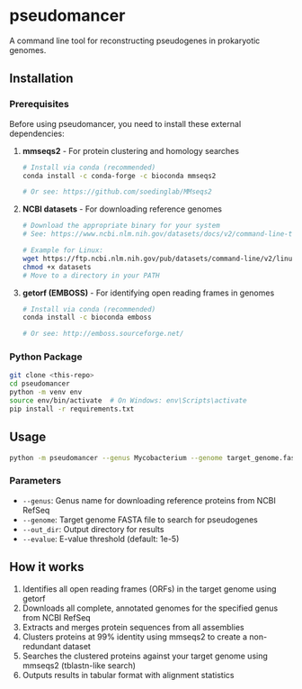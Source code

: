 # pseudomancer

A command line tool for reconstructing pseudogenes in prokaryotic genomes.

## Installation

### Prerequisites

Before using pseudomancer, you need to install these external dependencies:

1. **mmseqs2** - For protein clustering and homology searches

   ```bash
   # Install via conda (recommended)
   conda install -c conda-forge -c bioconda mmseqs2

   # Or see: https://github.com/soedinglab/MMseqs2
   ```

2. **NCBI datasets** - For downloading reference genomes

   ```bash
   # Download the appropriate binary for your system
   # See: https://www.ncbi.nlm.nih.gov/datasets/docs/v2/command-line-tools/download-and-install/

   # Example for Linux:
   wget https://ftp.ncbi.nlm.nih.gov/pub/datasets/command-line/v2/linux-amd64/datasets
   chmod +x datasets
   # Move to a directory in your PATH
   ```

3. **getorf (EMBOSS)** - For identifying open reading frames in genomes

   ```bash
   # Install via conda (recommended)
   conda install -c bioconda emboss

   # Or see: http://emboss.sourceforge.net/
   ```

### Python Package

```bash
git clone <this-repo>
cd pseudomancer
python -m venv env
source env/bin/activate  # On Windows: env\Scripts\activate
pip install -r requirements.txt
```

## Usage

```bash
python -m pseudomancer --genus Mycobacterium --genome target_genome.fasta --out_dir results/
```

### Parameters

- `--genus`: Genus name for downloading reference proteins from NCBI RefSeq
- `--genome`: Target genome FASTA file to search for pseudogenes
- `--out_dir`: Output directory for results
- `--evalue`: E-value threshold (default: 1e-5)

## How it works

1. Identifies all open reading frames (ORFs) in the target genome using getorf
2. Downloads all complete, annotated genomes for the specified genus from NCBI RefSeq
3. Extracts and merges protein sequences from all assemblies
4. Clusters proteins at 99% identity using mmseqs2 to create a non-redundant dataset
5. Searches the clustered proteins against your target genome using mmseqs2 (tblastn-like search)
6. Outputs results in tabular format with alignment statistics
